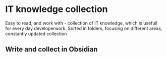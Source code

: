 # IT knowledge collection
Easy to read, and work with - collection of IT knowledge, which is usefull for every day developerwork.  Sorted in folders, focusing on different areas, constantly updated collection

## Write and collect in Obsidian



